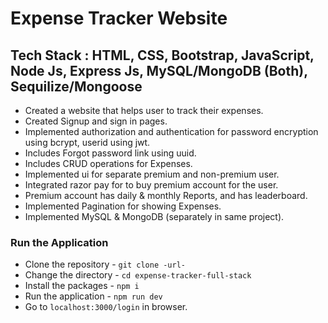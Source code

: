 # Expense Tracker Website
## Tech Stack : HTML, CSS, Bootstrap, JavaScript, Node Js, Express Js, MySQL/MongoDB (Both), Sequilize/Mongoose
- Created a website that helps user to track their expenses. 
- Created Signup and sign in pages.
- Implemented authorization and authentication for password encryption using bcrypt, userid using jwt.
- Includes Forgot password link using uuid.
- Includes CRUD operations for Expenses.
- Implemented ui for separate premium and non-premium user.
- Integrated razor pay for to buy premium account for the user. 
- Premium account has daily & monthly Reports, and has leaderboard.
- Implemented Pagination for showing Expenses.
- Implemented MySQL & MongoDB (separately in same project).

### Run the Application
- Clone the repository - `git clone -url-`
- Change the directory - `cd expense-tracker-full-stack`
- Install the packages - `npm i`
- Run the application - `npm run dev`
- Go to `localhost:3000/login` in browser.